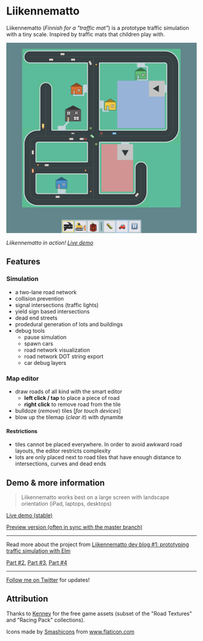 # Liikennematto

Liikennematto (_Finnish for a "traffic mat"_) is a prototype traffic simulation with a tiny scale. Inspired by traffic mats that children play with.

![Screenshot](docs/screenshot.png)

_Liikennematto in action! [Live demo](http://apps.butsku.com/liikennematto/)_

## Features

### Simulation

-   a two-lane road network
-   collision prevention
-   signal intersections (traffic lights)
-   yield sign based intersections
-   dead end streets
-   prodedural generation of lots and buildings
-   debug tools
    -   pause simulation
    -   spawn cars
    -   road network visualization
    -   road network DOT string export
    -   car debug layers

### Map editor

-   draw roads of all kind with the smart editor
    -   **left click / tap** to place a piece of road
    -   **right click** to remove road from the tile
-   bulldoze (_remove_) tiles [_for touch devices_]
-   blow up the tilemap (_clear it_) with dynamite

#### Restrictions

-   tiles cannot be placed everywhere. In order to avoid awkward road layouts, the editor restricts complexity
-   lots are only placed next to road tiles that have enough distance to intersections, curves and dead ends

## Demo & more information

> Liikennematto works best on a large screen with landscape orientation (iPad, laptops, desktops)

[Live demo (stable)](http://apps.butsku.com/liikennematto/)

[Preview version (often in sync with the master branch)](http://apps.butsku.com/liikennematto/next/)

---

Read more about the project from [Liikennematto dev blog #1: prototyping traffic simulation with Elm](https://matiasklemola.com/liikennematto-dev-blog-one)

[Part #2](https://matiasklemola.com/liikennematto-devlog-two), [Part #3](https://matiasklemola.com/liikennematto-devlog-three), [Part #4](https://matiasklemola.com/liikennematto-devlog-four)

---

[Follow me on Twitter](https://twitter.com/MatiasKlemola) for updates!

## Attribution

Thanks to [Kenney](https://kenney.nl/assets) for the free game assets (subset of the "Road Textures" and "Racing Pack" collections).

Icons made by <a href="https://www.flaticon.com/authors/smashicons" title="Smashicons">Smashicons</a> from <a href="https://www.flaticon.com/" title="Flaticon"> www.flaticon.com</a>
